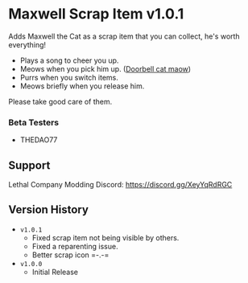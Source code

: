 # Maxwell Scrap Item v1.0.1
Adds Maxwell the Cat as a scrap item that you can collect, he's worth everything!

- Plays a song to cheer you up.
- Meows when you pick him up. ([Doorbell cat maow](https://www.youtube.com/watch?v=s1TsnnqgkoY))
- Purrs when you switch items.
- Meows briefly when you release him.

Please take good care of them.

### Beta Testers
- THEDAO77

## Support
Lethal Company Modding Discord: https://discord.gg/XeyYqRdRGC

## Version History
- `v1.0.1`
  - Fixed scrap item not being visible by others.
  - Fixed a reparenting issue.
  - Better scrap icon =-.-=
- `v1.0.0`
  - Initial Release